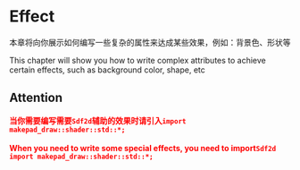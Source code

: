 # Effect

本章将向你展示如何编写一些复杂的属性来达成某些效果，例如：背景色、形状等

This chapter will show you how to write complex attributes to achieve certain effects, such as background color, shape, etc
## Attention

<strong style="color: #FF0000;">
当你需要编写需要<code>Sdf2d</code>辅助的效果时请引入<code>import makepad_draw::shader::std::*;</code>
<br><br>
When you need to write some special effects, you need to import<code>Sdf2d</code><br>
<code>import makepad_draw::shader::std::*;</code>
</strong>